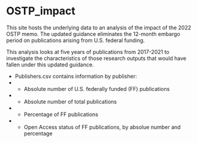 # OSTP_impact

This site hosts the underlying data to an analysis of the impact of the 2022 OSTP memo. The updated guidance eliminates the 12-month embargo period on publications arising from U.S. federal funding.

This analysis looks at five years of publications from 2017-2021 to investigate the characteristics of those research outputs that would have fallen under this updated guidance.

- Publishers.csv contains information by publisher:
- - Absolute number of U.S. federally funded (FF) publications
- - Absolute number of total publications
- - Percentage of FF publications
- - Open Access status of FF publications, by absolue number and percentage
